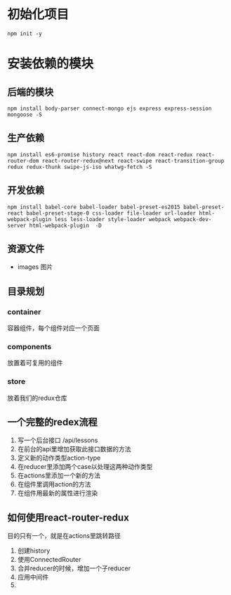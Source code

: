 # 初始化项目
```
npm init -y
```
# 安装依赖的模块
## 后端的模块
```
npm install body-parser connect-mongo ejs express express-session mongoose -S
```
## 生产依赖
```
npm install es6-promise history react react-dom react-redux react-router-dom react-router-redux@next react-swipe react-transition-group redux redux-thunk swipe-js-iso whatwg-fetch -S
```
## 开发依赖
```
npm install babel-core babel-loader babel-preset-es2015 babel-preset-react babel-preset-stage-0 css-loader file-loader url-loader html-webpack-plugin less less-loader style-loader webpack webpack-dev-server html-webpack-plugin  -D
```
## 资源文件
- images 图片


## 目录规划
### container
容器组件，每个组件对应一个页面
### components
放置着可复用的组件
### store
放着我们的redux仓库

## 一个完整的redex流程
1. 写一个后台接口 /api/lessons
2. 在前台的api里增加获取此接口数据的方法
3. 定义新的动作类型action-type
4. 在reducer里添加两个case以处理这两种动作类型
5. 在actions里添加一个新的方法
6. 在组件里调用action的方法
7. 在组件用最新的属性进行渲染

## 如何使用react-router-redux
目的只有一个，就是在actions里跳转路径

1. 创建history
2. 使用ConnectedRouter
3. 合并reducer的时候，增加一个子reducer
4. 应用中间件
5.


